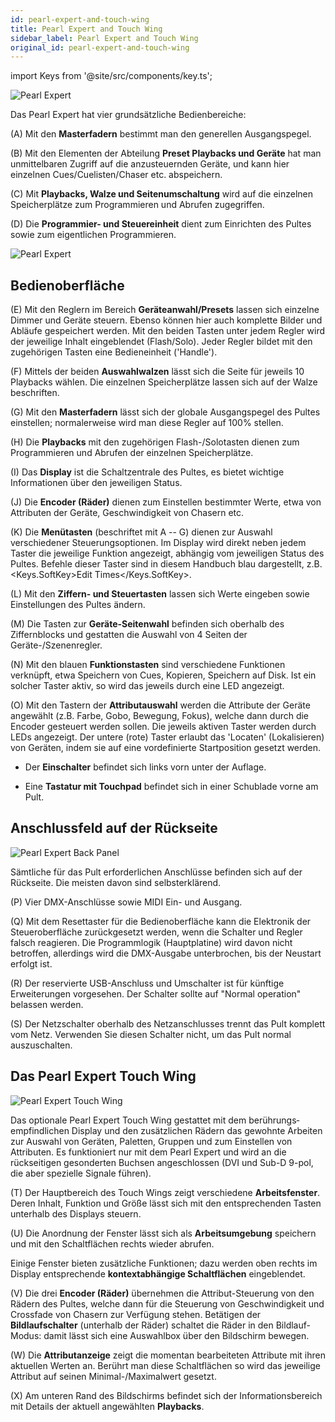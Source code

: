 ```yaml
---
id: pearl-expert-and-touch-wing
title: Pearl Expert and Touch Wing
sidebar_label: Pearl Expert and Touch Wing
original_id: pearl-expert-and-touch-wing
---
```


import Keys from '@site/src/components/key.ts';

![Pearl Expert](/docs/images/Pearl-Expert.png)

Das Pearl Expert hat vier grundsätzliche Bedienbereiche:

\(A\) Mit den <strong>Masterfadern</strong> bestimmt man den generellen Ausgangspegel.

\(B\) Mit den Elementen der Abteilung <strong>Preset Playbacks und Geräte</strong> hat man
unmittelbaren Zugriff auf die anzusteuernden Geräte, und kann hier
einzelnen Cues/Cuelisten/Chaser etc. abspeichern.

\(C\) Mit <strong>Playbacks, Walze und Seitenumschaltung</strong> wird auf die einzelnen
Speicherplätze zum Programmieren und Abrufen zugegriffen.

\(D\) Die <strong>Programmier- und Steuereinheit</strong> dient zum Einrichten des Pultes
sowie zum eigentlichen Programmieren.

![Pearl Expert](/docs/images/Pearl-Expert-2.png)

## Bedienoberfläche

\(E\) Mit den Reglern im Bereich <strong>Geräteanwahl/Presets</strong> lassen sich einzelne
Dimmer und Geräte steuern. Ebenso können hier auch komplette Bilder und
Abläufe gespeichert werden. Mit den beiden Tasten unter jedem Regler
wird der jeweilige Inhalt eingeblendet (Flash/Solo). Jeder Regler bildet
mit den zugehörigen Tasten eine Bedieneinheit (\'Handle\').

\(F\) Mittels der beiden <strong>Auswahlwalzen</strong> lässt sich die Seite für jeweils 10
Playbacks wählen. Die einzelnen Speicherplätze lassen sich auf der Walze
beschriften.

\(G\) Mit den <strong>Masterfadern</strong> lässt sich der globale Ausgangspegel des Pultes
einstellen; normalerweise wird man diese Regler auf 100% stellen.

\(H\) Die <strong>Playbacks</strong> mit den zugehörigen Flash-/Solotasten dienen zum
Programmieren und Abrufen der einzelnen Speicherplätze.

\(I\) Das <strong>Display</strong> ist die Schaltzentrale des Pultes, es bietet wichtige
Informationen über den jeweiligen Status.

\(J\) Die <strong>Encoder (Räder)</strong> dienen zum Einstellen bestimmter Werte, etwa von
Attributen der Geräte, Geschwindigkeit von Chasern etc.

\(K\) Die <strong>Menütasten</strong> (beschriftet mit A -- G) dienen zur Auswahl
verschiedener Steuerungsoptionen. Im Display wird direkt neben jedem
Taster die jeweilige Funktion angezeigt, abhängig vom jeweiligen Status
des Pultes. Befehle dieser Taster sind in diesem Handbuch blau dargestellt, 
z.B. <Keys.SoftKey>Edit Times</Keys.SoftKey>.

\(L\) Mit den <strong>Ziffern- und Steuertasten</strong> lassen sich Werte eingeben sowie
Einstellungen des Pultes ändern.

\(M\) Die Tasten zur <strong>Geräte-Seitenwahl</strong> befinden sich oberhalb des
Ziffernblocks und gestatten die Auswahl von 4 Seiten der
Geräte-/Szenenregler.

\(N\) Mit den blauen <strong>Funktionstasten</strong> sind verschiedene Funktionen
verknüpft, etwa Speichern von Cues, Kopieren, Speichern auf Disk. Ist
ein solcher Taster aktiv, so wird das jeweils durch eine LED angezeigt.

\(O\) Mit den Tastern der <strong>Attributauswahl</strong> werden die Attribute der Geräte
angewählt (z.B. Farbe, Gobo, Bewegung, Fokus), welche dann durch die
Encoder gesteuert werden sollen. Die jeweils aktiven Taster werden durch
LEDs angezeigt. Der untere (rote) Taster erlaubt das 'Locaten'
(Lokalisieren) von Geräten, indem sie auf eine vordefinierte
Startposition gesetzt werden.

- Der <strong>Einschalter</strong> befindet sich links vorn unter der Auflage.

- Eine <strong>Tastatur mit Touchpad</strong> befindet sich in einer Schublade vorne am
Pult.

## Anschlussfeld auf der Rückseite

![Pearl Expert Back Panel](/docs/images/Pearl-Expert-Back-Panel.png)

Sämtliche für das Pult erforderlichen Anschlüsse befinden sich auf der
Rückseite. Die meisten davon sind selbsterklärend.

\(P\) Vier DMX-Anschlüsse sowie MIDI Ein- und Ausgang.


\(Q\) Mit dem Resettaster für die Bedienoberfläche kann die Elektronik der
Steueroberfläche zurückgesetzt werden, wenn die Schalter und
Regler falsch reagieren. Die Programmlogik (Hauptplatine) wird
davon nicht betroffen, allerdings wird die DMX-Ausgabe
unterbrochen, bis der Neustart erfolgt ist.

\(R\) Der reservierte USB-Anschluss und Umschalter ist für künftige
Erweiterungen vorgesehen. Der Schalter sollte auf "Normal
operation" belassen werden.

\(S\) Der Netzschalter oberhalb des Netzanschlusses trennt das Pult
komplett vom Netz. Verwenden Sie diesen Schalter nicht, um das Pult
normal auszuschalten.
	
## Das Pearl Expert Touch Wing

![Pearl Expert Touch Wing](/docs/images/Pearl-Expert-Touch-Wing.png)

Das optionale Pearl Expert Touch Wing gestattet mit dem
berührungs­empfindlichen Display und den zusätzlichen Rädern das
gewohnte Arbeiten zur Auswahl von Geräten, Paletten, Gruppen und zum
Einstellen von Attributen. Es funktioniert nur mit dem Pearl Expert und
wird an die rückseitigen gesonderten Buchsen angeschlossen (DVI und
Sub-D 9-pol, die aber spezielle Signale führen).

\(T\) Der Hauptbereich des Touch Wings zeigt verschiedene <strong>Arbeitsfenster</strong>.
Deren Inhalt, Funktion und Größe lässt sich mit den entsprechenden
Tasten unterhalb des Displays steuern.

\(U\) Die Anordnung der Fenster lässt sich als <strong>Arbeitsumgebung</strong> speichern
und mit den Schaltflächen rechts wieder abrufen.

Einige Fenster bieten zusätzliche Funktionen; dazu werden oben rechts im
Display entsprechende <strong>kontextabhängige Schaltflächen</strong> eingeblendet.

\(V\) Die drei <strong>Encoder (Räder)</strong> übernehmen die Attribut-Steuerung von den
Rädern des Pultes, welche dann für die Steuerung von Geschwindigkeit und
Crossfade von Chasern zur Verfügung stehen. Betätigen der
<strong>Bildlaufschalter</strong> (unterhalb der Räder) schaltet die Räder in den
Bildlauf-Modus: damit lässt sich eine Auswahlbox über den Bildschirm
bewegen.

\(W\) Die <strong>Attributanzeige</strong> zeigt die momentan bearbeiteten Attribute mit
ihren aktuellen Werten an. Berührt man diese Schaltflächen so wird das
jeweilige Attribut auf seinen Minimal-/Maximalwert gesetzt.

\(X\) Am unteren Rand des Bildschirms befindet sich der Informationsbereich
mit Details der aktuell angewählten <strong>Playbacks</strong>.
